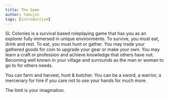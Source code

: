 ```yaml
---
title: The Game
author: temujin
tags: [introduction]
---
```


SL Colonies is a survival based roleplaying game that has you as an explorer fully immersed in unique environments. To survive, you must eat, drink and rest. To eat, you must hunt or gather. 
You may trade your gathered goods for coin to upgrade your gear or make your own. You may learn a craft or profession and achieve knowledge that others have not. Becoming well known in your village and surrounds as the man or woman to go to for others needs. 

You can farm and harvest, hunt & butcher. You can be a sword, a warrior, a mercenary for hire if you care not to use your hands for much more. 

The limit is your imagination.
